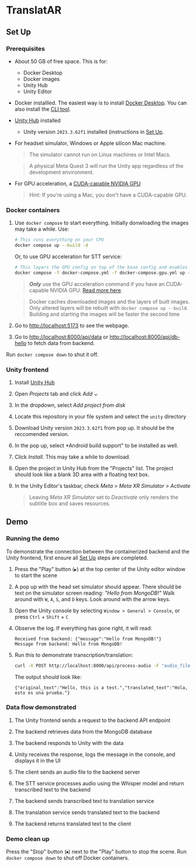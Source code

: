 # TranslatAR

## Set Up

### Prerequisites

- About 50 GB of free space. This is for:
    - Docker Desktop
    - Docker images
    - Unity Hub
    - Unity Editor
- Docker installled. The easiest way is to install [Docker Desktop](https://docs.docker.com/desktop/). You can also install the [CLI tool](https://docs.docker.com/engine/install/).

- [Unity Hub](https://docs.unity3d.com/hub/manual/InstallHub.html) installed
    - Unity version `2023.3.62f1` installed (instructions in [Set Up](#set-up).

- For headset simulator, Windows or Apple silicon Mac machine.
    > The simulator cannot run on Linux machines or Intel Macs.

    > A physical Meta Quest 3 will run the Unity app regardless of the development environment.

<a id="gpu"></a>
- For GPU acceleration, a [CUDA-capable NVIDIA GPU](https://developer.nvidia.com/cuda-gpus)
    > Hint: If you're using a Mac, you don't have a CUDA-capable GPU.

### Docker containers

1. Use `docker compose` to start everything. Initially donwloading the images may take a while. Use:

    ```sh
    # This runs everything on your CPU
    docker compose up --build -d
    ```
   
    Or, to use GPU acceleration for STT service:
    
    ```sh
    # This layers the GPU config on top of the base config and enables GPU acceleration
    docker compose -f docker-compose.yml -f docker-compose.gpu.yml up --build -d
    ```

    > ***Only*** use the GPU acceleration command if you have an CUDA-capable NVIDIA GPU. [Read more here](#gpu).

    > Docker caches downloaded images and the layers of built images. Only altered layers will be rebuilt with `docker compose up --build`. Building and starting the images will be faster the second time

2. Go to <http://localhost:5173> to see the webpage.

3. Go to <http://localhost:8000/api/data> or <http://localhost:8000/api/db-hello> to fetch data from backend.

Run `docker compose down` to shut it off.

### Unity frontend

1. Install [Unity Hub](https://docs.unity3d.com/hub/manual/InstallHub.html)

2. Open *Projects* tab and click *Add ⌄*

3. In the dropdown, select *Add project from disk*

4. Locate this repository in your file system and select the `unity` directory

5. Download Unity version `2023.3.62f1` from pop up. It should be the reccomended version. 

6. In the pop up, select *Android build support" to be installed as well.

7. Click *Install*. This may take a while to download.

8. Open the project in Unity Hub from the "Projects" list. The project should look like a blank 3D area with a floating text box.

9. In the Unity Editor's taskbar, check *Meta* > *Meta XR Simulator* > *Activate*

    > Leaving *Meta XR Simulator* set to *Deactivate* only renders the subtitle box and saves resources.

## Demo

### Running the demo

To demonstrate the connection between the containerized backend and the Unity frontend, first ensure all [Set Up](#set-up) steps are completed.

1. Press the "Play" button (`▶`) at the top center of the Unity editor window to start the scene

2. A pop up with the head set simulator should appear. There should be text on the simulator screen reading: *"Hello from MongoDB!"* Walk around with `W`, `A`, `S`, and `D` keys. Look around with the arrow keys.

3. Open the Unity console by selecting `Window > General > Console`, or press `Ctrl` + `Shift` + `C`

4. Observe the log. If everything has gone right, it will read:

    ```log
    Received from backend: {"message":"Hello from MongoDB!"}
    Message from backend: Hello from MongoDB!
    ```

5. Run this to demonstrate transcription/translation:
    ```sh
    curl -X POST http://localhost:8000/api/process-audio -F "audio_file=@test.wav" -F "source_lang=en" -F "target_lang=es"
    ```

    The output should look like:
    ```log
    {"original_text":"Hello, this is a test.","translated_text":"Hola, esto es una prueba."}
    ```

### Data flow demonstrated

1. The Unity frontend sends a request to the backend API endpoint

2. The backend retrieves data from the MongoDB database

3. The backend responds to Unity with the data

4. Unity receives the response, logs the message in the console, and displays it in the UI

5. The client sends an audio file to the backend server

6. The STT service processes audio using the Whisper model and return transcribed text to the backend

7. The backend sends transcribed text to translation service

8. The translation service sends translated text to the backend 

9. The backend returns translated text to the client

### Demo clean up

Press the "Stop" button (`⏹`) next to the "Play" button to stop the scene.
Run `docker compose down` to shut off Docker containers.
